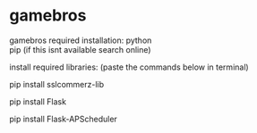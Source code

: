 # gamebros
gamebros
required installation: python  
pip (if this isnt available search  online)

install required libraries: (paste the commands below in terminal)

pip install sslcommerz-lib

pip install Flask

pip install Flask-APScheduler

